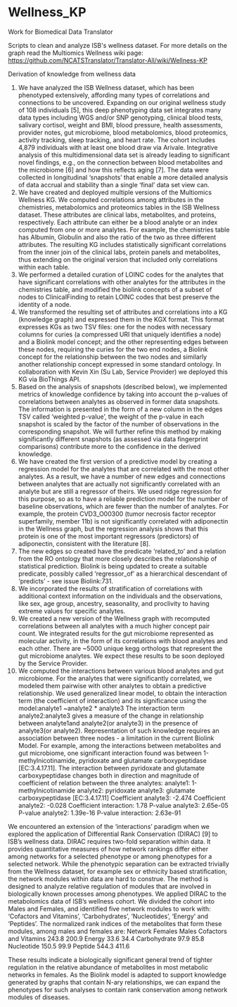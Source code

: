 # Wellness_KP
Work for Biomedical Data Translator

Scripts to clean and analyze ISB's wellness dataset. For more details on the graph read the Multiomics Wellness wiki page: https://github.com/NCATSTranslator/Translator-All/wiki/Wellness-KP

Derivation of knowledge from wellness data
1. We have analyzed the ISB Wellness dataset, which has been phenotyped extensively, affording many types of correlations and connections to be uncovered. Expanding on our original wellness study of 108 individuals [5], this deep phenotyping data set integrates many data types including WGS and/or SNP genotyping, clinical blood tests, salivary cortisol, weight and BMI, blood pressure, health assessments, provider notes, gut microbiome, blood metabolomics, blood proteomics, activity tracking, sleep tracking, and heart rate. The cohort includes 4,879 individuals with at least one blood draw via Arivale. Integrative analysis of this multidimensional data set is already leading to significant novel findings, e.g., on the connection between blood metabolites and the microbiome [6] and how this reflects aging [7]. The data were collected in longitudinal ‘snapshots’ that enable a more detailed analysis of data accrual and stability than a single ‘final’ data set view can.
2. We have created and deployed multiple versions of the Multiomics Wellness KG. We computed correlations among attributes in the chemistries, metabolomics and proteomics tables in the ISB Wellness dataset. These attributes are clinical labs, metabolites, and proteins, respectively. Each attribute can either be a blood analyte or an index computed from one or more analytes. For example, the chemistries table has Albumin, Globulin and also the ratio of the two as three different attributes. The resulting KG includes statistically significant correlations from the inner join of the clinical labs, protein panels and metabolites, thus extending on the original version that included only correlations within each table.
3. We performed a detailed curation of LOINC codes for the analytes that have significant correlations with other analytes for the attributes in the chemistries table, and modified the biolink concepts of a subset of nodes to ClinicalFinding to retain LOINC codes that best preserve the identity of a node.
4. We transformed the resulting set of attributes and correlations into a KG (knowledge graph) and expressed them in the KGX format. This format expresses KGs as two TSV files: one for the nodes with necessary columns for curies (a compressed URI that uniquely identifies a node) and a Biolink model concept; and the other representing edges between these nodes, requiring the curies for the two end nodes, a Biolink concept for the relationship between the two nodes and similarly another relationship concept expressed in some standard ontology. In collaboration with Kevin Xin (Su Lab, Service Provider) we deployed this KG via BioThings API.
5. Based on the analysis of snapshots (described below), we implemented metrics of knowledge confidence by taking into account the p-values of correlations between analytes as observed in former data snapshots. The information is presented in the form of a new column in the edges TSV called ‘weighted p-value’, the weight of the p-value in each snapshot is scaled by the factor of the number of observations in the corresponding snapshot. We will further refine this method by making significantly different snapshots (as assessed via data fingerprint comparisons) contribute more to the confidence in the derived knowledge.
6. We have created the first version of a predictive model by creating a regression model for the analytes that are correlated with the most other analytes. As a result, we have a number of new edges and connections between analytes that are actually not significantly correlated with an analyte but are still a regressor of theirs. We used ridge regression for this purpose, so as to have a reliable prediction model for the number of baseline observations, which are fewer than the number of analytes. For example, the protein CVD3_O00300 (tumor necrosis factor receptor superfamily, member 11b) is not significantly correlated with adiponectin in the Wellness graph, but the regression analysis shows that this protein is one of the most important regressors (predictors) of adiponectin, consistent with the literature [8].
7. The new edges so created have the predicate ‘related_to’ and a relation from the RO ontology that more closely describes the relationship of statistical prediction. Biolink is being updated to create a suitable predicate, possibly called ‘regressor_of’ as a hierarchical descendant of ‘predicts’ - see issue Biolink:731.
8. We incorporated the results of stratification of correlations with additional context information on the individuals and the observations, like sex, age group, ancestry, seasonality, and proclivity to having extreme values for specific analytes.
9. We created a new version of the Wellness graph with recomputed correlations between all analytes with a much higher concept pair count. We integrated results for the gut microbiome represented as molecular activity, in the form of its correlations with blood analytes and each other. There are ~5000 unique kegg orthologs that represent the gut microbiome analytes. We expect these results to be soon deployed by the Service Provider.
10. We computed the interactions between various blood analytes and gut microbiome. For the analytes that were significantly correlated, we modeled them pairwise with other analytes to obtain a predictive relationship. We used generalized linear model, to obtain the interaction term (the coefficient of interaction) and its significance using the model:analyte1 ~analyte2 * analyte3 The interaction term analyte2:analyte3 gives a measure of the change in relationship between analyte1and analyte2(or analyte3) in the presence of analyte3(or analyte2). Representation of such knowledge requires an association between three nodes - a limitation in the current Biolink Model.
For example, among the interactions between metabolites and gut microbiome, one significant interaction found was between 1-methylnicotinamide, pyridoxate and glutamate carboxypeptidase [EC:3.4.17.11]. The interaction between pyridoxate and glutamate carboxypeptidase changes both in direction and magnitude of coefficient of relation between the three analytes:
analyte1:                 1-methylnicotinamide
analyte2:                 pyridoxate
analyte3:                 glutamate carboxypeptidase [EC:3.4.17.11]
Coefficient analyte3:    -2.474
Coefficient analyte2:    -0.028
Coefficient interaction:  1.78
P-value analyte3:         2.65e-05
P-value analyte2:         1.39e-16
P-value interaction:      2.63e-91


We encountered an extension of the ‘interactions’ paradigm when we explored the application of Differential Rank Conservation (DIRAC) [9] to ISB’s wellness data. DIRAC requires two-fold separation within data. It provides quantitative measures of how network rankings differ either among networks for a selected phenotype or among phenotypes for a selected network. While the phenotypic separation can be extracted trivially from the Wellness dataset, for example sex or ethnicity based stratification, the network modules within data are hard to construe. The method is designed to analyze relative regulation of modules that are involved in biologically known processes among phenotypes.
We applied DIRAC to the metabolomics data of ISB’s wellness cohort. We divided the cohort into Males and Females, and identified five network modules to work with: ‘Cofactors and Vitamins’, ‘Carbohydrates’, ‘Nucleotides’, ‘Energy’ and ‘Peptides’. The normalized rank indices of the metabolites that form these modules, among males and females are: 
Network                 Females                  Males
Cofactors and Vitamins  243.8                    200.9
Energy                  33.6                     34.4
Carbohydrate            97.9                     85.8
Nucleotide              150.5                    99.9
Peptide                 544.3                    411.6

These results indicate a biologically significant general trend of tighter regulation in the relative abundance of metabolites in most metabolic networks in females. As the Biolink model is adapted to support knowledge generated by graphs that contain N-ary relationships, we can expand the phenotypes for such analyses to contain rank conservation among network modules of diseases.

